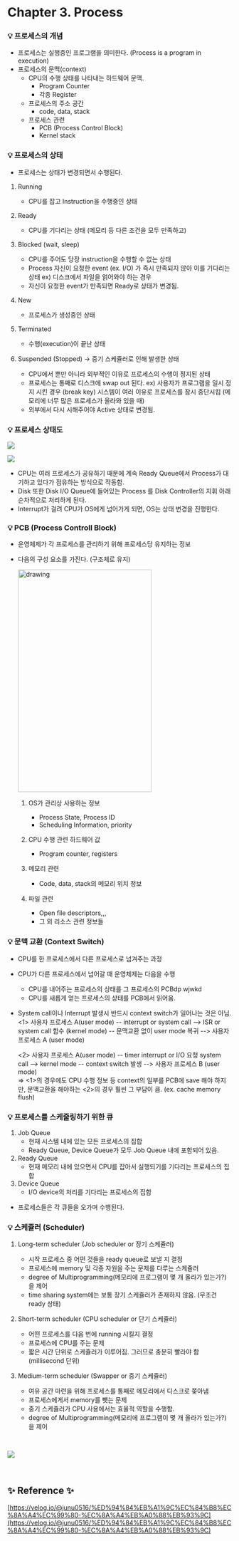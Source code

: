 # Chapter 3. Process

### 💡 프로세스의 개념

- 프로세스는 실행중인 프로그램을 의미한다. (Process is a program in execution)
- 프로세스의 문맥(context)
  - CPU의 수행 상태를 나타내는 하드웨어 문맥.
    - Program Counter
    - 각종 Register
  - 프로세스의 주소 공간
    - code, data, stack
  - 프로세스 관련
    - PCB (Process Control Block)
    - Kernel stack

### 💡 프로세스의 상태

- 프로세스는 상태가 변경되면서 수행된다.

1. Running
   - CPU를 잡고 Instruction을 수행중인 상태
       
2. Ready
   - CPU를 기다리는 상태 (메모리 등 다른 조건을 모두 만족하고)
       
3. Blocked (wait, sleep)
    - CPU를 주어도 당장 instruction을 수행할 수 없는 상태
    - Process 자신이 요청한 event (ex. I/O) 가 즉시 만족되지 않아 이를 기다리는 상태
     ex) 디스크에서 파일을 얽어와야 하는 경우
    - 자신이 요청한 event가 만족되면 Ready로 상태가 변경됨.
       
4. New
   - 프로세스가 생성중인 상태
       
5. Terminated
   - 수행(execution)이 끝난 상태
    
6. Suspended (Stopped) -> 중기 스케쥴러로 인해 발생한 상태
    - CPU에서 뿐만 아니라 외부적인 이유로 프로세스의 수행이 정지된 상태
    - 프로세스는 통째로 디스크에 swap out 된다.
        ex) 사용자가 프로그램을 일시 정지 시킨 경우 (break key) 시스템이 여러 이유로 프로세스를 잠시 중단시킴
            (메모리에 너무 많은 프로세스가 올라와 있을 때)
    - 외부에서 다시 시해주어야 Active 상태로 변경됨.
        

### 💡 프로세스 상태도

![](../../image/process_state_diagram.png)

![](../../image/process_status.png)

- CPU는 여러 프로세스가 공유하기 때문에 계속 Ready Queue에서 Process가 대기하고 있다가 점유하는 방식으로 작동함.
- Disk 또한 Disk I/O Queue에 들어있는 Process 를 Disk Controller의 지휘 아래 순차적으로 처리하게 된다.
- Interrupt가 걸려 CPU가 OS에게 넘어가게 되면, OS는 상태 변경을 진행한다.

### 💡 PCB (Process Controll Block)
- 운영체제가 각 프로세스를 관리하기 위해 프로세스당 유지하는 정보
- 다음의 구성 요소를 가진다. (구조체로 유지)

    <img src="../../image/PCB.png" alt="drawing" width="300" height="500"/>
 
    1. OS가 관리상 사용하는 정보
        - Process State, Process ID
        - Scheduling Information, priority
        
    2. CPU 수행 관련 하드웨어 값
        - Program counter, registers
      
    3. 메모리 관련
        - Code, data, stack의 메모리 위치 정보
      
    4. 파일 관련
        - Open file descriptors,,,
        - 그 외 리소스 관련 정보들
    
### 💡 문맥 교환 (Context Switch)
- CPU를 한 프로세스에서 다른 프로세스로 넘겨주는 과정
- CPU가 다른 프로세스에서 넘어갈 때 운영체제는 다음을 수행
    - CPU를 내어주는 프로세스의 상태를 그 프로세스의 PCBdp wjwkd
    - CPU를 새롭게 얻는 프로세스의 상태를 PCB에서 읽어옴.
    
- System call이나 Interrupt 발생시 반드시 context switch가 일어나는 것은 아님.      
    <1> 사용자 프로세스 A(user mode) -- interrupt or system call --> ISR or system call 함수 (kernel mode) -- 문맥교환 없이 user mode 복귀 --> 샤용자 프로세스 A (user mode)
  
    <2> 사용자 프로세스 A(user mode) -- timer interrupt or I/O 요청 system call --> kernel mode -- context switch 발생 --> 사용자 프로세스 B (user mode)   
    => <1>의 경우에도 CPU 수행 정보 등 context의 일부를 PCB에 save 해야 하지만, 문맥교환을 해야하는 <2>의 경우 훨씬 그 부담이 큼. (ex. cache memory flush)

### 💡 프로세스를 스케줄링하기 위한 큐
1. Job Queue
    - 현재 시스템 내에 있는 모든 프로세스의 집합
    - Ready Queue, Device Queue가 모두 Job Queue 내에 포함되어 있음.
2. Ready Queue
    - 현재 메모리 내에 있으면서 CPU를 잡아서 실행되기를 기다리는 프로세스의 집합
3. Device Queue
    - I/O device의 처리를 기다리는 프로세스의 집합
- 프로세스들은 각 큐들을 오가며 수행된다.

### 💡 스케쥴러 (Scheduler)
1. Long-term scheduler (Job scheduler or 장기 스케쥴러)
    - 시작 프로세스 중 어떤 것들을 ready queue로 보낼 지 결정
    - 프로세스에 memory 및 각종 자원을 주는 문제를 다루는 스케쥴러
    - degree of Multiprogramming(메모리에 프로그램이 몇 개 올라가 있는가?) 을 제어
    - time sharing system에는 보통 장기 스케쥴러가 존재하지 않음. (무조건 ready 상태)
    
2. Short-term scheduler (CPU scheduler or 단기 스케쥴러)
    - 어떤 프로세스를 다음 번에 running 시킬지 결정
    - 프로세스에 CPU를 주는 문제
    - 짧은 시간 단위로 스케쥴러가 이루어짐. 그러므로 충분히 빨라야 함 (millisecond 단위)
    
3. Medium-term scheduler (Swapper or 중기 스케쥴러)
    - 여유 공간 마련을 위해 프로세스를 통째로 메모리에서 디스크로 쫒아냄
    - 프로세스에게서 memory를 뺏는 문제
    - 중기 스케쥴러가 CPU 사용에서는 효율적 역할을 수행함.
    - degree of Multiprogramming(메모리에 프로그램이 몇 개 올라가 있는가?) 을 제어
    
<br>

   ![](../../image/process_state_diagram2.png)

<br>


    
## ✨ Reference ✨
[https://velog.io/@junu0516/%ED%94%84%EB%A1%9C%EC%84%B8%EC%8A%A4%EC%99%80-%EC%8A%A4%EB%A0%88%EB%93%9C](https://velog.io/@junu0516/%ED%94%84%EB%A1%9C%EC%84%B8%EC%8A%A4%EC%99%80-%EC%8A%A4%EB%A0%88%EB%93%9C)

